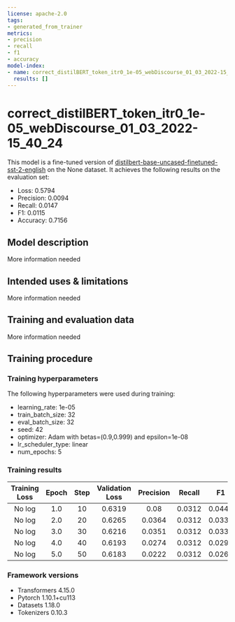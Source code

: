 ```yaml
---
license: apache-2.0
tags:
- generated_from_trainer
metrics:
- precision
- recall
- f1
- accuracy
model-index:
- name: correct_distilBERT_token_itr0_1e-05_webDiscourse_01_03_2022-15_40_24
  results: []
---
```


<!-- This model card has been generated automatically according to the information the Trainer had access to. You
should probably proofread and complete it, then remove this comment. -->

# correct_distilBERT_token_itr0_1e-05_webDiscourse_01_03_2022-15_40_24

This model is a fine-tuned version of [distilbert-base-uncased-finetuned-sst-2-english](https://huggingface.co/distilbert-base-uncased-finetuned-sst-2-english) on the None dataset.
It achieves the following results on the evaluation set:
- Loss: 0.5794
- Precision: 0.0094
- Recall: 0.0147
- F1: 0.0115
- Accuracy: 0.7156

## Model description

More information needed

## Intended uses & limitations

More information needed

## Training and evaluation data

More information needed

## Training procedure

### Training hyperparameters

The following hyperparameters were used during training:
- learning_rate: 1e-05
- train_batch_size: 32
- eval_batch_size: 32
- seed: 42
- optimizer: Adam with betas=(0.9,0.999) and epsilon=1e-08
- lr_scheduler_type: linear
- num_epochs: 5

### Training results

| Training Loss | Epoch | Step | Validation Loss | Precision | Recall | F1     | Accuracy |
|:-------------:|:-----:|:----:|:---------------:|:---------:|:------:|:------:|:--------:|
| No log        | 1.0   | 10   | 0.6319          | 0.08      | 0.0312 | 0.0449 | 0.6753   |
| No log        | 2.0   | 20   | 0.6265          | 0.0364    | 0.0312 | 0.0336 | 0.6764   |
| No log        | 3.0   | 30   | 0.6216          | 0.0351    | 0.0312 | 0.0331 | 0.6762   |
| No log        | 4.0   | 40   | 0.6193          | 0.0274    | 0.0312 | 0.0292 | 0.6759   |
| No log        | 5.0   | 50   | 0.6183          | 0.0222    | 0.0312 | 0.0260 | 0.6773   |


### Framework versions

- Transformers 4.15.0
- Pytorch 1.10.1+cu113
- Datasets 1.18.0
- Tokenizers 0.10.3
